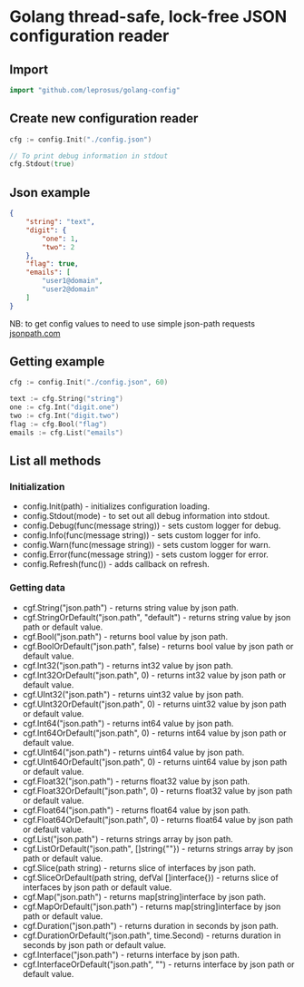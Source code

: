 # Golang thread-safe, lock-free JSON configuration reader

## Import
```go
import "github.com/leprosus/golang-config"
```

## Create new configuration reader

```go
cfg := config.Init("./config.json")

// To print debug information in stdout
cfg.Stdout(true)
```

## Json example

```json
{
    "string": "text",
    "digit": {
        "one": 1,
        "two": 2
    },
    "flag": true,
    "emails": [
        "user1@domain",
        "user2@domain"
    ]
}
```

NB: to get config values to need to use simple json-path requests [jsonpath.com](http://jsonpath.com)

## Getting example

```go
cfg := config.Init("./config.json", 60)

text := cfg.String("string")
one := cfg.Int("digit.one")
two := cfg.Int("digit.two")
flag := cfg.Bool("flag")
emails := cfg.List("emails")
```

## List all methods

### Initialization

* config.Init(path) - initializes configuration loading.
* config.Stdout(mode) - to set out all debug information into stdout.
* config.Debug(func(message string)) - sets custom logger for debug.
* config.Info(func(message string)) - sets custom logger for info.
* config.Warn(func(message string)) - sets custom logger for warn.
* config.Error(func(message string)) - sets custom logger for error.
* config.Refresh(func()) - adds callback on refresh.

### Getting data

* cgf.String("json.path") - returns string value by json path.
* cgf.StringOrDefault("json.path", "default") - returns string value by json path or default value.
* cgf.Bool("json.path") - returns bool value by json path.
* cgf.BoolOrDefault("json.path", false) - returns bool value by json path or default value.
* cgf.Int32("json.path") - returns int32 value by json path.
* cgf.Int32OrDefault("json.path", 0) - returns int32 value by json path or default value.
* cgf.UInt32("json.path") - returns uint32 value by json path.
* cgf.UInt32OrDefault("json.path", 0) - returns uint32 value by json path or default value.
* cgf.Int64("json.path") - returns int64 value by json path.
* cgf.Int64OrDefault("json.path", 0) - returns int64 value by json path or default value.
* cgf.UInt64("json.path") - returns uint64 value by json path.
* cgf.UInt64OrDefault("json.path", 0) - returns uint64 value by json path or default value.
* cgf.Float32("json.path") - returns float32 value by json path.
* cgf.Float32OrDefault("json.path", 0) - returns float32 value by json path or default value.
* cgf.Float64("json.path") - returns float64 value by json path.
* cgf.Float64OrDefault("json.path", 0) - returns float64 value by json path or default value.
* cgf.List("json.path") - returns strings array by json path.
* cgf.ListOrDefault("json.path", []string{""}) - returns strings array by json path or default value.
* cgf.Slice(path string) - returns slice of interfaces by json path.
* cgf.SliceOrDefault(path string, defVal []interface{}) - returns slice of interfaces by json path or default value.
* cgf.Map("json.path") - returns map[string]interface by json path.  
* cgf.MapOrDefault("json.path") - returns map[string]interface by json path or default value. 
* cgf.Duration("json.path") - returns duration in seconds by json path.
* cgf.DurationOrDefault("json.path", time.Second) - returns duration in seconds by json path or default value.
* cgf.Interface("json.path") - returns interface by json path.
* cgf.InterfaceOrDefault("json.path", "") - returns interface by json path or default value.